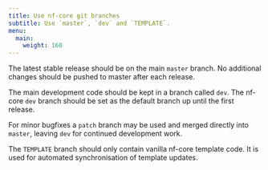 ```yaml
---
title: Use nf-core git branches
subtitle: Use `master`, `dev` and `TEMPLATE`.
menu:
  main:
    weight: 160
---
```


The latest stable release should be on the main `master` branch.
No additional changes should be pushed to master after each release.

The main development code should be kept in a branch called `dev`.
The nf-core `dev` branch should be set as the default branch up until the first release.

For minor bugfixes a `patch` branch may be used and merged directly into `master`, leaving `dev` for continued development work.

The `TEMPLATE` branch should only contain vanilla nf-core template code.
It is used for automated synchronisation of template updates.

